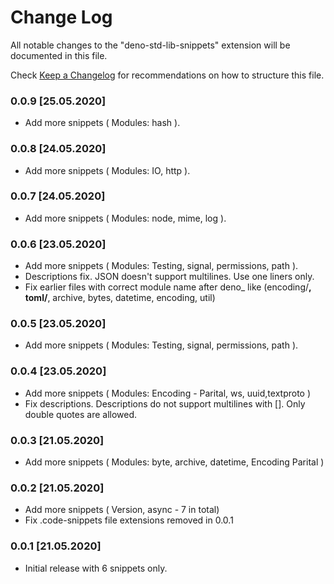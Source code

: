 # Change Log

All notable changes to the "deno-std-lib-snippets" extension will be documented in this file.

Check [Keep a Changelog](http://keepachangelog.com/) for recommendations on how to structure this file.

### 0.0.9 [25.05.2020]

- Add more snippets ( Modules: hash ).

### 0.0.8 [24.05.2020]

- Add more snippets ( Modules: IO, http ).

### 0.0.7 [24.05.2020]

- Add more snippets ( Modules: node, mime, log ).

### 0.0.6 [23.05.2020]

- Add more snippets ( Modules: Testing, signal, permissions, path ).
- Descriptions fix. JSON doesn't support multilines. Use one liners only.
- Fix earlier files with correct module name after deno_ like (encoding/**, toml/**, archive, bytes, datetime, encoding, util)

### 0.0.5 [23.05.2020]

- Add more snippets ( Modules: Testing, signal, permissions, path ).

### 0.0.4 [23.05.2020]

- Add more snippets ( Modules: Encoding - Parital, ws, uuid,textproto )
- Fix descriptions. Descriptions do not support multilines with []. Only double quotes are allowed.

### 0.0.3 [21.05.2020]

- Add more snippets ( Modules: byte, archive, datetime, Encoding Parital )

### 0.0.2 [21.05.2020]

- Add more snippets ( Version, async - 7 in total)
- Fix .code-snippets file extensions removed in 0.0.1

### 0.0.1 [21.05.2020]

- Initial release with 6 snippets only.